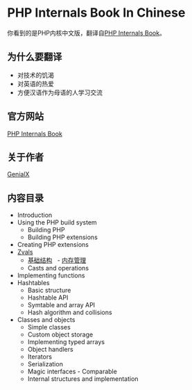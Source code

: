# PHP Internals Book In Chinese
你看到的是PHP内核中文版，翻译自[PHP Internals Book](http://www.phpinternalsbook.com/index.html)。

## 为什么要翻译
 - 对技术的饥渴
 - 对英语的热爱
 - 方便汉语作为母语的人学习交流

## 官方网站
[PHP Internals Book](http://www.phpinternalsbook.com/index.html)

## 关于作者
[GenialX](http://blog.ihuxu.com/about-me)

## 内容目录
 - Introduction
 - Using the PHP build system
   - Building PHP
   - Building PHP extensions
 - Creating PHP extensions
 - [Zvals](https://github.com/GenialX/php-internals-book-in-chinese/blob/master/zvals.md)
   - [基础结构](https://github.com/GenialX/php-internals-book-in-chinese/blob/master/zvals/basic_structure.md)
   - [内存管理](https://github.com/GenialX/php-internals-book-in-chinese/blob/master/zvals/memory_management.md)
   - Casts and operations
 - Implementing functions
 - Hashtables
   - Basic structure
   - Hashtable API
   - Symtable and array API
   - Hash algorithm and collisions
 - Classes and objects
   - Simple classes
   - Custom object storage
   - Implementing typed arrays
   - Object handlers
   - Iterators
   - Serialization
   - Magic interfaces - Comparable
   - Internal structures and implementation
